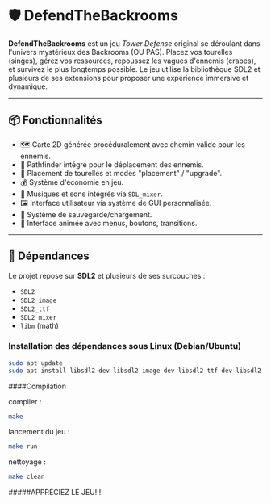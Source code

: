 # 🛡️ DefendTheBackrooms

**DefendTheBackrooms** est un jeu *Tower Defense* original se déroulant dans l'univers mystérieux des Backrooms (OU PAS). Placez vos tourelles (singes), gérez vos ressources, repoussez les vagues d'ennemis (crabes), et survivez le plus longtemps possible. Le jeu utilise la bibliothèque SDL2 et plusieurs de ses extensions pour proposer une expérience immersive et dynamique.

---

## 📦 Fonctionnalités

- 🗺️ Carte 2D générée procéduralement avec chemin valide pour les ennemis.
- 🧠 Pathfinder intégré pour le déplacement des ennemis.
- 🗼 Placement de tourelles et modes "placement" / "upgrade".
- 💰 Système d'économie en jeu.
- 🎵 Musiques et sons intégrés via `SDL_mixer`.
- 🖼️ Interface utilisateur via système de GUI personnalisée.
- 💾 Système de sauvegarde/chargement.
- 🔀 Interface animée avec menus, boutons, transitions.

---

## 🧱 Dépendances

Le projet repose sur **SDL2** et plusieurs de ses surcouches :

- `SDL2`
- `SDL2_image`
- `SDL2_ttf`
- `SDL2_mixer`
- `libm` (math)

### Installation des dépendances sous Linux (Debian/Ubuntu)

```bash
sudo apt update
sudo apt install libsdl2-dev libsdl2-image-dev libsdl2-ttf-dev libsdl2-mixer-dev
```
####Compilation

compiler :
```bash
make
```

lancement du jeu :
```bash
make run
```

nettoyage :
```bash
make clean
```

#####APPRECIEZ LE JEU!!!!


